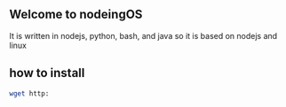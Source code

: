 ## Welcome to nodeingOS
It is written in nodejs, python, bash, and java
so it is based on nodejs and linux
## how to install
```bash
wget http:
```
